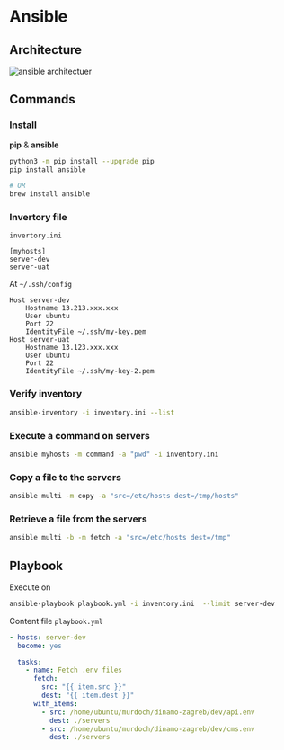 # Ansible

## Architecture

![ansible architectuer](https://i.pinimg.com/736x/76/be/4a/76be4a0c1e2f0c98f12f1af2a2093ec3.jpg)

## Commands 

### Install 

**pip** & **ansible**

```sh
python3 -m pip install --upgrade pip
pip install ansible

# OR
brew install ansible
```

### Invertory file

`invertory.ini`

```
[myhosts]
server-dev
server-uat
```


At `~/.ssh/config`

```
Host server-dev
    Hostname 13.213.xxx.xxx
    User ubuntu
    Port 22
    IdentityFile ~/.ssh/my-key.pem
Host server-uat
    Hostname 13.123.xxx.xxx
    User ubuntu
    Port 22
    IdentityFile ~/.ssh/my-key-2.pem
```

### Verify inventory

```sh
ansible-inventory -i inventory.ini --list
```


### Execute a command on servers
```sh
ansible myhosts -m command -a "pwd" -i inventory.ini
```

### Copy a file to the servers

```sh
ansible multi -m copy -a "src=/etc/hosts dest=/tmp/hosts"
```

### Retrieve a file from the servers

```sh
ansible multi -b -m fetch -a "src=/etc/hosts dest=/tmp"
```

## Playbook

Execute on 

```sh
ansible-playbook playbook.yml -i inventory.ini  --limit server-dev
```

Content file `playbook.yml`
```yml
- hosts: server-dev
  become: yes

  tasks:
    - name: Fetch .env files
      fetch:
        src: "{{ item.src }}"
        dest: "{{ item.dest }}"
      with_items:
        - src: /home/ubuntu/murdoch/dinamo-zagreb/dev/api.env
          dest: ./servers
        - src: /home/ubuntu/murdoch/dinamo-zagreb/dev/cms.env
          dest: ./servers
```